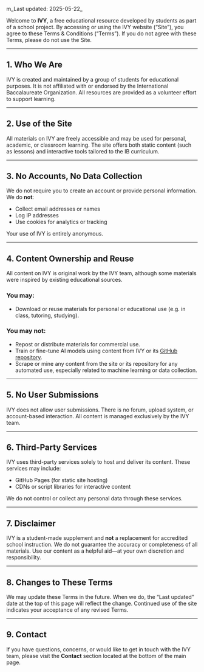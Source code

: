 m_Last updated: 2025-05-22_  


Welcome to **IVY**, a free educational resource developed by students as part of a school project. By accessing or using the IVY website (“Site”), you agree to these Terms & Conditions (“Terms”). If you do not agree with these Terms, please do not use the Site.

---

## 1. Who We Are

IVY is created and maintained by a group of students for educational purposes. It is not affiliated with or endorsed by the International Baccalaureate Organization. All resources are provided as a volunteer effort to support learning.

---

## 2. Use of the Site

All materials on IVY are freely accessible and may be used for personal, academic, or classroom learning. The site offers both static content (such as lessons) and interactive tools tailored to the IB curriculum.

---

## 3. No Accounts, No Data Collection

We do not require you to create an account or provide personal information.  
We do **not**:
- Collect email addresses or names
- Log IP addresses
- Use cookies for analytics or tracking

Your use of IVY is entirely anonymous.

---

## 4. Content Ownership and Reuse

All content on IVY is original work by the IVY team, although some materials were inspired by existing educational sources.

### You may:
- Download or reuse materials for personal or educational use (e.g. in class, tutoring, studying).

### You may not:
- Repost or distribute materials for commercial use.
- Train or fine-tune AI models using content from IVY or its [GitHub repository](https://github.com/NagusameCS/IVY).
- Scrape or mine any content from the site or its repository for any automated use, especially related to machine learning or data collection.

---

## 5. No User Submissions

IVY does not allow user submissions. There is no forum, upload system, or account-based interaction. All content is managed exclusively by the IVY team.

---

## 6. Third-Party Services

IVY uses third-party services solely to host and deliver its content. These services may include:
- GitHub Pages (for static site hosting)
- CDNs or script libraries for interactive content

We do not control or collect any personal data through these services.

---

## 7. Disclaimer

IVY is a student-made supplement and **not** a replacement for accredited school instruction. We do not guarantee the accuracy or completeness of all materials. Use our content as a helpful aid—at your own discretion and responsibility.

---

## 8. Changes to These Terms

We may update these Terms in the future. When we do, the “Last updated” date at the top of this page will reflect the change. Continued use of the site indicates your acceptance of any revised Terms.

---

## 9. Contact

If you have questions, concerns, or would like to get in touch with the IVY team, please visit the **Contact** section located at the bottom of the main page.
